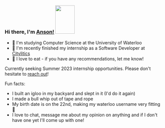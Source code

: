 ### Hi there, I'm [Anson!](a22yuen.me) <img src="https://images-wixmp-ed30a86b8c4ca887773594c2.wixmp.com/f/ae74fee5-f860-410f-89e0-ed4d86e64b59/da9vn5a-d5abe67a-3fb3-4a32-9c5d-5cb045a85ed9.gif?token=eyJ0eXAiOiJKV1QiLCJhbGciOiJIUzI1NiJ9.eyJzdWIiOiJ1cm46YXBwOjdlMGQxODg5ODIyNjQzNzNhNWYwZDQxNWVhMGQyNmUwIiwiaXNzIjoidXJuOmFwcDo3ZTBkMTg4OTgyMjY0MzczYTVmMGQ0MTVlYTBkMjZlMCIsIm9iaiI6W1t7InBhdGgiOiJcL2ZcL2FlNzRmZWU1LWY4NjAtNDEwZi04OWUwLWVkNGQ4NmU2NGI1OVwvZGE5dm41YS1kNWFiZTY3YS0zZmIzLTRhMzItOWM1ZC01Y2IwNDVhODVlZDkuZ2lmIn1dXSwiYXVkIjpbInVybjpzZXJ2aWNlOmZpbGUuZG93bmxvYWQiXX0.kXsLCbfB1DvYso6vTve8hWXt5UzeKgU8LwhEEo17if8" style="width: 62px; height: 90px;">

- 📒 I'm studying Computer Science at the University of Waterloo
- 🏢 I'm recently finished my internship as a Software Developer at [Citylitics](https://citylitics.com/)
- 🍱 I love to eat - if you have any recommendations, let me know!

Currently seeking Summer 2023 internship opportunities. Please don't hesitate to [reach out](https://www.linkedin.com/in/a22yuen/)!

Fun facts:
- I built an igloo in my backyard and slept in it (I'd do it again)
- I made a bull whip out of tape and rope
- My birth date is on the 22nd, making my waterloo username very fitting 🥳
- I love to chat, message me about my opinion on anything and if I don't have one yet I'll come up with one!

<!--
**a22yuen/a22yuen** is a ✨ _special_ ✨ repository because its `README.md` (this file) appears on your GitHub profile.

Here are some ideas to get you started:

- 🔭 I’m currently working on ...
- 🌱 I’m currently learning ...
- 👯 I’m looking to collaborate on ...
- 🤔 I’m looking for help with ...
- 💬 Ask me about ...
- 📫 How to reach me: ...
- 😄 Pronouns: ...
- ⚡ Fun fact: ...
-->
